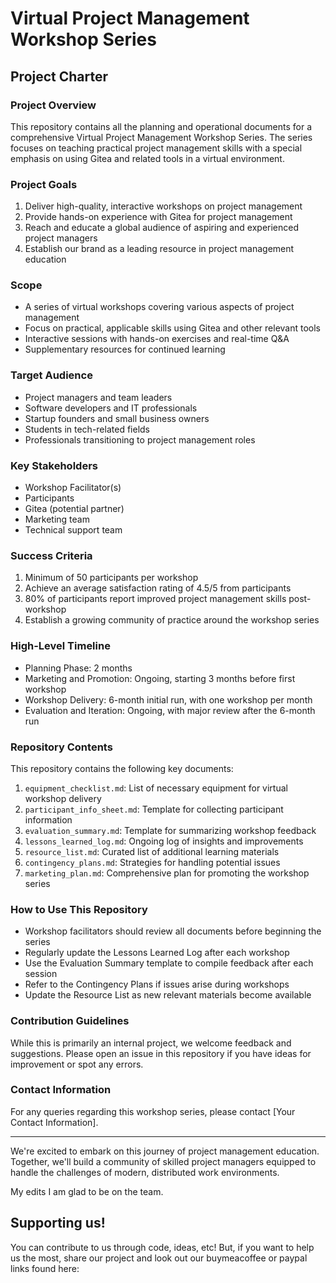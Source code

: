 # Virtual Project Management Workshop Series

## Project Charter

### Project Overview
This repository contains all the planning and operational documents for a comprehensive Virtual Project Management Workshop Series. The series focuses on teaching practical project management skills with a special emphasis on using Gitea and related tools in a virtual environment.

### Project Goals
1. Deliver high-quality, interactive workshops on project management
2. Provide hands-on experience with Gitea for project management
3. Reach and educate a global audience of aspiring and experienced project managers
4. Establish our brand as a leading resource in project management education

### Scope
- A series of virtual workshops covering various aspects of project management
- Focus on practical, applicable skills using Gitea and other relevant tools
- Interactive sessions with hands-on exercises and real-time Q&A
- Supplementary resources for continued learning

### Target Audience
- Project managers and team leaders
- Software developers and IT professionals
- Startup founders and small business owners
- Students in tech-related fields
- Professionals transitioning to project management roles

### Key Stakeholders
- Workshop Facilitator(s)
- Participants
- Gitea (potential partner)
- Marketing team
- Technical support team

### Success Criteria
1. Minimum of 50 participants per workshop
2. Achieve an average satisfaction rating of 4.5/5 from participants
3. 80% of participants report improved project management skills post-workshop
4. Establish a growing community of practice around the workshop series

### High-Level Timeline
- Planning Phase: 2 months
- Marketing and Promotion: Ongoing, starting 3 months before first workshop
- Workshop Delivery: 6-month initial run, with one workshop per month
- Evaluation and Iteration: Ongoing, with major review after the 6-month run

### Repository Contents
This repository contains the following key documents:

1. `equipment_checklist.md`: List of necessary equipment for virtual workshop delivery
2. `participant_info_sheet.md`: Template for collecting participant information
3. `evaluation_summary.md`: Template for summarizing workshop feedback
4. `lessons_learned_log.md`: Ongoing log of insights and improvements
5. `resource_list.md`: Curated list of additional learning materials
6. `contingency_plans.md`: Strategies for handling potential issues
7. `marketing_plan.md`: Comprehensive plan for promoting the workshop series

### How to Use This Repository
- Workshop facilitators should review all documents before beginning the series
- Regularly update the Lessons Learned Log after each workshop
- Use the Evaluation Summary template to compile feedback after each session
- Refer to the Contingency Plans if issues arise during workshops
- Update the Resource List as new relevant materials become available

### Contribution Guidelines
While this is primarily an internal project, we welcome feedback and suggestions. Please open an issue in this repository if you have ideas for improvement or spot any errors.

### Contact Information
For any queries regarding this workshop series, please contact [Your Contact Information].

---

We're excited to embark on this journey of project management education. Together, we'll build a community of skilled project managers equipped to handle the challenges of modern, distributed work environments.

My edits I am glad to be on the team.

## Supporting us! 

You can contribute to us through code, ideas, etc! But, if you want to help us the most, share our project and look out our buymeacoffee or paypal links found here: 